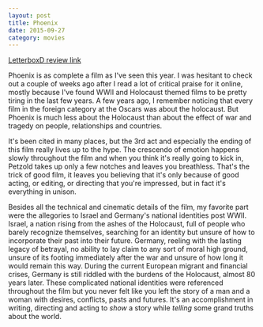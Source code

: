 ```yaml
---
layout: post
title: Phoenix 
date: 2015-09-27
category: movies
---
```

 
[LetterboxD review link](http://letterboxd.com/samarthbhaskar/film/phoenix-2014/)

 Phoenix is as complete a film as I've seen this year. I was hesitant to check out a couple of weeks ago after I read a lot of critical praise for it online, mostly because I've found WWII and Holocaust themed films to be pretty tiring in the last few years. A few years ago, I remember noticing that every film in the foreign category at the Oscars was about the holocaust. But Phoenix is much less about the Holocaust than about the effect of war and tragedy on people, relationships and countries. 

It's been cited in many places, but the 3rd act and especially the ending of this film really lives up to the hype. The crescendo of emotion happens slowly throughout the film and when you think it's really going to kick in, Petzold takes up only a few notches and leaves you breathless. That's the trick of good film, it leaves you believing that it's only because of good acting, or editing, or directing that you're impressed, but in fact it's everything in unison.

Besides all the technical and cinematic details of the film, my favorite part were the allegories to Israel and Germany's national identities post WWII. Israel, a nation rising from the ashes of the Holocaust, full of people who barely recognize themselves, searching for an identity but unsure of how to incorporate their past into their future. Germany, reeling with the lasting legacy of betrayal, no ability to lay claim to any sort of moral high ground, unsure of its footing immediately after the war and unsure of how long it would remain this way. During the current European migrant and financial crises, Germany is still riddled with the burdens of the Holocaust, almost 80 years later. These complicated national identities were referenced throughout the film but you never felt like you left the story of a man and a woman with desires, conflicts, pasts and futures. It's an accomplishment in writing, directing and acting to _show_ a story while _telling_ some grand truths about the world.
